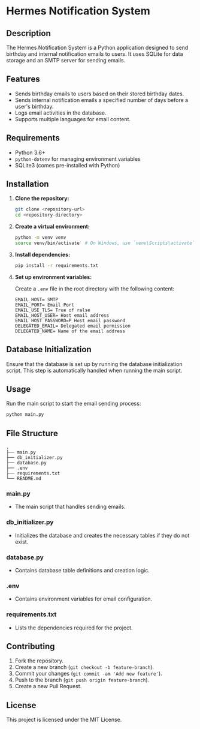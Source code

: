 
# Hermes Notification System

## Description
The Hermes Notification System is a Python application designed to send birthday and internal notification emails to users. It uses SQLite for data storage and an SMTP server for sending emails.

## Features
- Sends birthday emails to users based on their stored birthday dates.
- Sends internal notification emails a specified number of days before a user's birthday.
- Logs email activities in the database.
- Supports multiple languages for email content.

## Requirements
- Python 3.6+
- `python-dotenv` for managing environment variables
- SQLite3 (comes pre-installed with Python)

## Installation

1. **Clone the repository:**

    ```sh
    git clone <repository-url>
    cd <repository-directory>
    ```

2. **Create a virtual environment:**

    ```sh
    python -m venv venv
    source venv/bin/activate  # On Windows, use `venv\Scripts\activate`
    ```

3. **Install dependencies:**

    ```sh
    pip install -r requirements.txt
    ```

4. **Set up environment variables:**

    Create a `.env` file in the root directory with the following content:

    ```plaintext
    EMAIL_HOST= SMTP
    EMAIL_PORT= Email Port
    EMAIL_USE_TLS= True of ralse
    EMAIL_HOST_USER= Host email address
    EMAIL_HOST_PASSWORD=P Host email password
    DELEGATED_EMAIL= Delegated email permission
    DELEGATED_NAME= Name of the email address
    ```

## Database Initialization

Ensure that the database is set up by running the database initialization script. This step is automatically handled when running the main script.

## Usage

Run the main script to start the email sending process:

```sh
python main.py
```

## File Structure

```
.
├── main.py
├── db_initializer.py
├── database.py
├── .env
├── requirements.txt
└── README.md
```

### main.py
- The main script that handles sending emails.

### db_initializer.py
- Initializes the database and creates the necessary tables if they do not exist.

### database.py
- Contains database table definitions and creation logic.

### .env
- Contains environment variables for email configuration.

### requirements.txt
- Lists the dependencies required for the project.

## Contributing

1. Fork the repository.
2. Create a new branch (`git checkout -b feature-branch`).
3. Commit your changes (`git commit -am 'Add new feature'`).
4. Push to the branch (`git push origin feature-branch`).
5. Create a new Pull Request.

## License

This project is licensed under the MIT License.